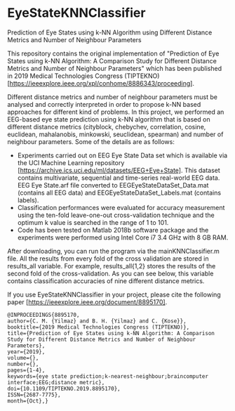 # EyeStateKNNClassifier
Prediction of Eye States using k-NN Algorithm using Different Distance Metrics and Number of Neighbour Parameters

This repository contains the original implementation of "Prediction of Eye States using k-NN Algorithm: A Comparison Study for Different Distance Metrics and Number of Neighbour Parameters" which has been published in 2019 Medical Technologies Congress (TIPTEKNO) [https://ieeexplore.ieee.org/xpl/conhome/8886343/proceeding].

Different distance metrics and number of neighbour parameters must be analysed and correctly interpreted in order to propose k-NN based approaches for different kind of problems. In this project, we performed an EEG-based eye state prediction using k-NN algorithm that is based on different distance metrics (cityblock, chebychev, correlation, cosine, euclidean, mahalanobis, minkowski, seuclidean, spearman) and number of neighbour parameters. Some of the details are as follows:

- Experiments carried out on EEG Eye State Data set which is available via the UCI Machine Learning repository [https://archive.ics.uci.edu/ml/datasets/EEG+Eye+State]. This dataset contains multivariate, sequential and time-series real-world EEG data. EEG Eye State.arf file converted to EEGEyeStateDataSet_Data.mat (contains all EEG data) and EEGEyeStateDataSet_Labels.mat (contains labels).
- Classification performances were evaluated for accuracy measurement using the ten-fold leave-one-out cross-validation technique and the optimum k value is searched in the range of 1 to 101.
- Code has been tested on Matlab 2018b software package and the experiments were performed using Intel Core i7 3.4 GHz with 8 GB RAM.

After downloading, you can run the program via the mainKNNClassifier.m file. All the results from every fold of the cross validation are stored in results_all variable. For example, results_all{1,2} stores the results of the second fold of the cross-validation. As you can see below, this variable contains classification accuracies of nine different distance metrics.

If you use EyeStateKNNClassifier in your project, please cite the following paper [https://ieeexplore.ieee.org/document/8895170].

```
@INPROCEEDINGS{8895170,
author={C. M. {Yilmaz} and B. H. {Yilmaz} and C. {Kose}},
booktitle={2019 Medical Technologies Congress (TIPTEKNO)},
title={Prediction of Eye States using k-NN Algorithm: A Comparison Study for Different Distance Metrics and Number of Neighbour Parameters},
year={2019},
volume={},
number={},
pages={1-4},
keywords={eye state prediction;k-nearest-neighbour;braincomputer interface;EEG;distance metric},
doi={10.1109/TIPTEKNO.2019.8895170},
ISSN={2687-7775},
month={Oct},}
```
